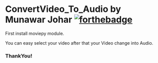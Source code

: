# ConvertVideo_To_Audio by Munawar Johar [![forthebadge](https://forthebadge.com/images/badges/made-with-python.svg)](https://forthebadge.com)
First install moviepy module.

You can easy select your video
after that your Video change into Audio.

### ThankYou!
